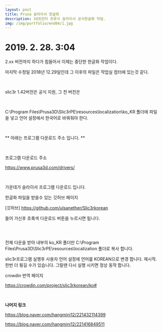 ```yaml
---
layout: post
title: Prusa 슬라이서 한글화
description: 3d프린터 프루사 슬라이서 공식한글화 작업. 
img: /img/portfolio/end04/1.jpg
---
```



# 2019. 2. 28. 3:04



2.xx 버전까지 하다가 힘들어서 이제는 중단한 한글화 작업이다. 




마지막 수정일 2018년 12.29일인데 그 이후의 파일은 작업실 컴터에 있는것 같다. 

​

slic3r 1.42버전은 공식 지원, 그 전 버전은 

​

C:\Program Files\Prusa3D\Slic3rPE\resources\localization\ko_KR 폴더에 파일을 넣고 언어 설정에서 한국어로 바꿔줘야 한다. 

<div class="img_row">
	<img class="col two" src="{{ site.baseurl }} /img/portfolio/end04/1.png" alt="" title="example image"/>
</div>


<div class="img_row">
<img class="col one" src="{{ site.baseurl }} /img/portfolio/end04/1.jpg" alt="" title="example image"/>
<img class="col one" src="{{ site.baseurl }} /img/portfolio/end04/2.jpg" alt="" title="example image"/>
<img class="col one" src="{{ site.baseurl }} /img/portfolio/end04/3.jpg" alt="" title="example image"/>
<img class="col one" src="{{ site.baseurl }} /img/portfolio/end04/4.jpg" alt="" title="example image"/>
		
</div>




** 아래는 프로그램 다운로드 주소 입니다. **

​

프로그램 다운로드 주소

https://www.prusa3d.com/drivers/

​

가운데가 슬라이서 프로그램 다운로드 입니다.


한글화 파일을 받을수 있는 깃허브 페이지

[깃허브] https://github.com/ulsanether/Slic3rkorean

​들어 가신후 초록색 다운로드 버튼을 누르시면 됩니다.

​
<div class="img_row">
<img class="col one" src="{{ site.baseurl }} /img/portfolio/end04/5.jpg" alt="" title="example image"/>
</div>

전체 다운을 받아 내부의 ko_KR 폴더만 C:\Program Files\Prusa3D\Slic3rPE\resources\localization 폴더로 복사 합니다.

 slic3r프로그램 실행후 사용자 언어 설정에 언어를 KOREAN으로 변경 합니다. 재시작. 한번 더 튕길 수가 있습니다. 그럴땐 다시 실행 시키면 정상 동작 합니다.




crowdin 번역 페이지

https://crowdin.com/project/slic3rkorean/ko#


<br>

 <strong>나머지 링크 </strong>

​https://blog.naver.com/hangmini12/221432114399

https://blog.naver.com/hangmini12/221416849511